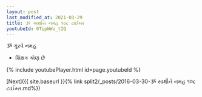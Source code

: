```yaml
---
layout: post
last_modified_at: 2021-03-29
title: ૐ અર્થાય નમહ ૧૦૮ ટાઈમ્સ
youtubeId: 0TipWWu_tIQ
---
```

 
 
 ૐ ગુરવે નમહ  
 
 -  શિક્ષક કોણ છે 
 
  
 
  
 
 
 
 
 
 


{% include youtubePlayer.html id=page.youtubeId %}
 
[Next]({{ site.baseurl }}{% link  split2/_posts/2016-03-30-ૐ સાક્ષીને નમહ ૧૦૮ ટાઈમ્સ.md%})
 
